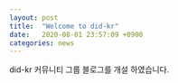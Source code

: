 ```yaml
---
layout: post
title:  "Welcome to did-kr"
date:   2020-08-01 23:57:09 +0900
categories: news
---
```


did-kr 커뮤니티 그룹 블로그를 개설 하였습니다.

[did-kr-cg]: https://www.w3.org/community/did-kr/
[github]: https://github.com/orgs/did-kr-cg/

